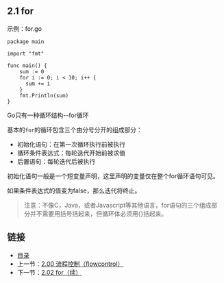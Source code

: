 ## 2.1 for

示例：for.go

    package main

    import "fmt"

    func main() {
        sum := 0
        for i := 0; i < 10; i++ {
          sum += i
        }
        fmt.Println(sum)
    }

Go只有一种循环结构--for循环

基本的`for`的循环包含三个由分号分开的组成部分：

* 初始化语句：在第一次循环执行前被执行
* 循环条件表达式：每轮迭代开始前被求值
* 后置语句：每轮迭代后被执行

初始化语句一般是一个短变量声明，这里声明的变量仅在整个for循环语句可见。

如果条件表达式的值变为false，那么迭代将终止。

>注意：不像C，Java，或者Javascript等其他语言，for语句的三个组成部分并不需要用括号括起来，但循环体必须用{}括起来。

## 链接
* [目录](https://github.com/gnefiy/go-zh/blob/master/tour/directory.md)
* 上一节：[2.00 流程控制（flowcontrol）](https://github.com/gnefiy/go-zh/blob/master/tour/02.00.md)
* 下一节：[2.02 for（续）](https://github.com/gnefiy/go-zh/blob/master/tour/02.02.md)
